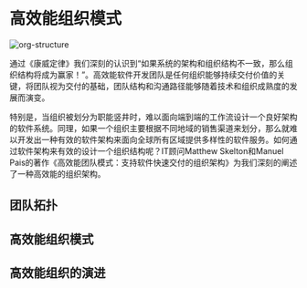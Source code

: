 # 高效能组织模式

![org-structure](https://s1.locimg.com/2024/02/15/f77323d41e81f.jpeg)

通过《康威定律》我们深刻的认识到“如果系统的架构和组织结构不一致，那么组织结构将成为赢家！”。高效能软件开发团队是任何组织能够持续交付价值的关键，将团队视为交付的基础，团队结构和沟通路径能够随着技术和组织成熟度的发展而演变。

特别是，当组织被划分为职能竖井时，难以面向端到端的工作流设计一个良好架构的软件系统。同理，如果一个组织主要根据不同地域的销售渠道来划分，那么就难以开发出一种有效的软件架构来面向全球所有区域提供多样性的软件服务。如何通过软件架构来有效的设计一个组织结构呢？IT顾问Matthew Skelton和Manuel Pais的著作《高效能团队模式：支持软件快速交付的组织架构》为我们深刻的阐述了一种高效能的组织架构。

## 团队拓扑

## 高效能组织模式

## 高效能组织的演进